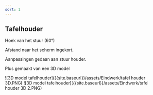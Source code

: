 ```yaml
---
sort: 1
---
```


## Tafelhouder

Hoek van het stuur (60°)

Afstand naar het scherm ingekort.

Aanpassingen gedaan aan stuur houder.

Plus gemaakt van een 3D model
 
 ![3D model tafelhouder]({{site.baseurl}}/assets/Eindwerk/tafel houder 3D.PNG)
 ![3D model tafelhouder]({{site.baseurl}}/assets/Eindwerk/tafel houder 3D 2.PNG)
 
